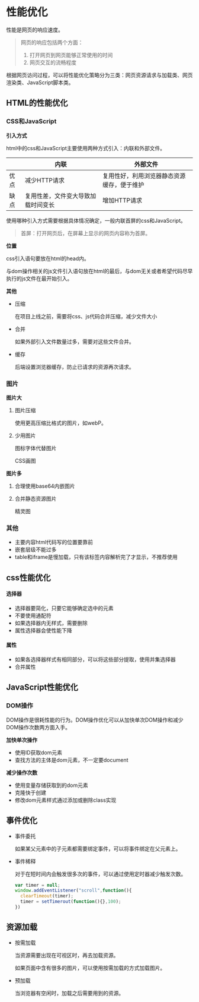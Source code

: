 # 性能优化

性能是网页的响应速度。

> 网页的响应包括两个方面：
>
> 1. 打开网页到网页能够正常使用的时间
> 2. 网页交互的流畅程度

根据网页访问过程，可以将性能优化策略分为三类：网页资源请求与加载类、网页渲染类、JavaScript脚本类。

## HTML的性能优化

### CSS和JavaScript

**引入方式**

html中的css和JavaScript主要使用两种方式引入：内联和外部文件。

|      | 内联                               | 外部文件                                   |
| ---- | ---------------------------------- | ------------------------------------------ |
| 优点 | 减少HTTP请求                       | 复用性好，利用浏览器静态资源缓存，便于维护 |
| 缺点 | 复用性差，文件变大导致加载时间变长 | 增加HTTP请求                               |

使用哪种引入方式需要根据具体情况确定，一般内联首屏的css和JavaScript。

> 首屏：打开网页后，在屏幕上显示的网页内容称为首屏。

**位置**

css引入语句要放在html的head内。

与dom操作相关的js文件引入语句放在html的最后，与dom无关或者希望代码尽早执行的js文件在最开始引入。

**其他**

* 压缩

  在项目上线之前，需要将css、js代码合并压缩，减少文件大小

* 合并

  如果外部引入文件数量过多，需要对这些文件合并。

* 缓存

  后端设置浏览器缓存，防止已请求的资源再次请求。

### 图片

**图片大**

1. 图片压缩

   使用更高压缩比格式的图片，如webP。

2. 少用图片

   图标字体代替图片

   CSS画图

**图片多**

1. 合理使用base64内嵌图片

2. 合并静态资源图片

   精灵图

### 其他

* 主要内容html代码写的位置要靠前
* 嵌套层级不能过多
* table和iframe是慢加载，只有该标签内容解析完了才显示，不推荐使用

## css性能优化

#### 选择器

* 选择器要简化，只要它能够确定选中的元素
* 不要使用通配符
* 如果选择器内无样式，需要删除
* 属性选择器会使性能下降

#### 属性

* 如果各选择器样式有相同部分，可以将这些部分提取，使用并集选择器
* 合并属性

## JavaScript性能优化

### DOM操作

DOM操作是很耗性能的行为。DOM操作优化可以从加快单次DOM操作和减少DOM操作次数两方面入手。

**加快单次操作**

* 使用ID获取dom元素
* 查找方法的主体是dom元素，不一定要document

**减少操作次数**

* 使用变量存储获取到的dom元素
* 克隆快于创建
* 修改dom元素样式通过添加或删除class实现

## 事件优化

* 事件委托

  如果某父元素中的子元素都需要绑定事件，可以将事件绑定在父元素上。

* 事件稀释

  对于在短时间内会触发很多次的事件，可以通过使用定时器减少触发次数。

  ```javascript
  var timer = null;
  window.addEventListener("scroll",function(){
    clearTimeout(timer);
    timer = setTimerout(function(){},100);
  })
  ```

## 资源加载

* 按需加载

  当资源需要出现在可视区时，再去加载资源。

  如果页面中含有很多的图片，可以使用按需加载的方式加载图片。

* 预加载

  当浏览器有空闲时，加载之后需要用到的资源。